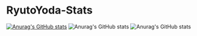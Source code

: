 # RyutoYoda-Stats

[![Anurag's GitHub stats](https://github-readme-stats.vercel.app/api?username=RyutoYoda)](https://github.com/anuraghazra/github-readme-stats)
![Anurag's GitHub stats](https://github-readme-stats.vercel.app/api?username=RyutoYoda=contribs,prs)
![Anurag's GitHub stats](https://github-readme-stats.vercel.app/api?username=RyutoYoda&count_private=true)
